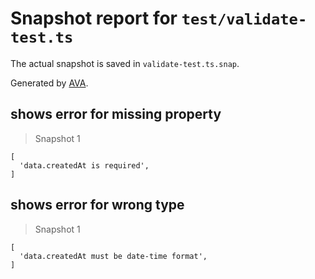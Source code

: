 # Snapshot report for `test/validate-test.ts`

The actual snapshot is saved in `validate-test.ts.snap`.

Generated by [AVA](https://ava.li).

## shows error for missing property

> Snapshot 1

    [
      'data.createdAt is required',
    ]

## shows error for wrong type

> Snapshot 1

    [
      'data.createdAt must be date-time format',
    ]
